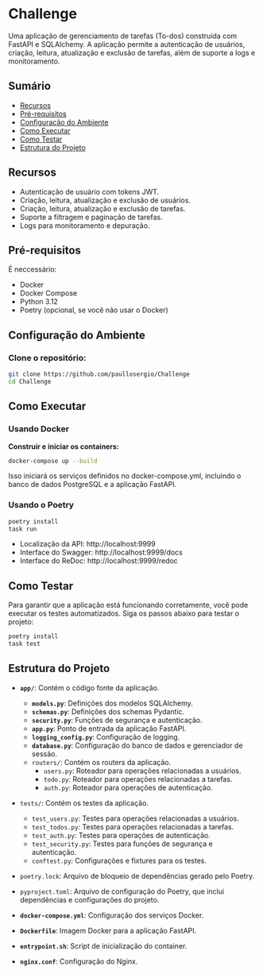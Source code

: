 # Challenge

Uma aplicação de gerenciamento de tarefas (To-dos) construída com FastAPI e SQLAlchemy. A aplicação permite a autenticação de usuários, criação, leitura, atualização e exclusão de tarefas, além de suporte a logs e monitoramento.

## Sumário

- [Recursos](#recursos)
- [Pré-requisitos](#pré-requisitos)
- [Configuração do Ambiente](#configuração-do-ambiente)
- [Como Executar](#como-executar)
- [Como Testar](#como-testar)
- [Estrutura do Projeto](#estrutura-do-projeto)


## Recursos

- Autenticação de usuário com tokens JWT.
- Criação, leitura, atualização e exclusão de usuários.
- Criação, leitura, atualização e exclusão de tarefas.
- Suporte a filtragem e paginação de tarefas.
- Logs para monitoramento e depuração.

## Pré-requisitos

É neccessário:

- Docker
- Docker Compose
- Python 3.12
- Poetry (opcional, se você não usar o Docker)

## Configuração do Ambiente

### Clone o repositório:

```bash
git clone https://github.com/paullosergio/Challenge
cd Challenge
```

## Como Executar

### Usando Docker


**Construir e iniciar os containers:**

```bash
docker-compose up --build
```

Isso iniciará os serviços definidos no docker-compose.yml, incluindo o banco de dados PostgreSQL e a aplicação FastAPI.

### Usando o Poetry

```bash
poetry install
task run
```

- Localização da API: http://localhost:9999
- Interface do Swagger: http://localhost:9999/docs
- Interface do ReDoc: http://localhost:9999/redoc

## Como Testar

Para garantir que a aplicação está funcionando corretamente, você pode executar os testes automatizados. Siga os passos abaixo para testar o projeto:

  ```bash
  poetry install
  task test
  ```

## Estrutura do Projeto

- **`app/`**: Contém o código fonte da aplicação.
  - **`models.py`**: Definições dos modelos SQLAlchemy.
  - **`schemas.py`**: Definições dos schemas Pydantic.
  - **`security.py`**: Funções de segurança e autenticação.
  - **`app.py`**: Ponto de entrada da aplicação FastAPI.
  - **`logging_config.py`**: Configuração de logging.
  - **`database.py`**: Configuração do banco de dados e gerenciador de sessão.
  - `routers/`: Contém os routers da aplicação.
    - `users.py`: Roteador para operações relacionadas a usuários.
    - `todo.py`: Roteador para operações relacionadas a tarefas.
    - `auth.py`: Roteador para operações de autenticação.
- `tests/`: Contém os testes da aplicação.
  - `test_users.py`: Testes para operações relacionadas a usuários.
  - `test_todos.py`: Testes para operações relacionadas a tarefas.
  - `test_auth.py`: Testes para operações de autenticação.
  - `test_security.py`: Testes para funções de segurança e autenticação.
  - `conftest.py`: Configurações e fixtures para os testes.
- `poetry.lock`: Arquivo de bloqueio de dependências gerado pelo Poetry.
- `pyproject.toml`: Arquivo de configuração do Poetry, que inclui dependências e configurações do projeto.
- **`docker-compose.yml`**: Configuração dos serviços Docker.

- **`Dockerfile`**: Imagem Docker para a aplicação FastAPI.

- **`entrypoint.sh`**: Script de inicialização do container.

- **`nginx.conf`**: Configuração do Nginx.

